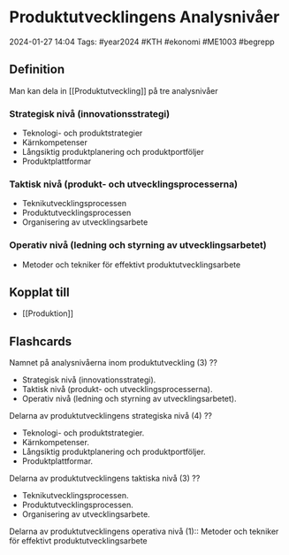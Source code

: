 # Produktutvecklingens Analysnivåer

2024-01-27 14:04
Tags: #year2024 #KTH #ekonomi #ME1003 #begrepp

## Definition

Man kan dela in [[Produktutveckling]] på tre analysnivåer

### Strategisk nivå (innovationsstrategi)

- Teknologi- och produktstrategier
- Kärnkompetenser
- Långsiktig produktplanering och produktportföljer
- Produktplattformar

### Taktisk nivå (produkt- och utvecklingsprocesserna)

- Teknikutvecklingsprocessen
- Produktutvecklingsprocessen
- Organisering av utvecklingsarbete

### Operativ nivå (ledning och styrning av utvecklingsarbetet)

- Metoder och tekniker för effektivt produktutvecklingsarbete

## Kopplat till

- [[Produktion]]

## Flashcards

Namnet på analysnivåerna inom produktutveckling (3)
??
- Strategisk nivå (innovationsstrategi).
- Taktisk nivå (produkt- och utvecklingsprocesserna).
- Operativ nivå (ledning och styrning av utvecklingsarbetet).

Delarna av produktutvecklingens strategiska nivå (4)
??
- Teknologi- och produktstrategier.
- Kärnkompetenser.
- Långsiktig produktplanering och produktportföljer.
- Produktplattformar.

Delarna av produktutvecklingens taktiska nivå (3)
??
- Teknikutvecklingsprocessen.
- Produktutvecklingsprocessen.
- Organisering av utvecklingsarbete.

Delarna av produktutvecklingens operativa nivå (1):: Metoder och tekniker för effektivt produktutvecklingsarbete
